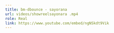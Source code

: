 ```yaml
---
title: bm-dbounce - sayorana
url: videos/showreelsayonara .mp4
role: Real
link: https://www.youtube.com/embed/ngNSkdt9Vik
---
```

